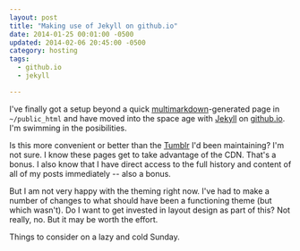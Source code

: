 ```yaml
---
layout: post
title: "Making use of Jekyll on github.io"
date: 2014-01-25 00:01:00 -0500
updated: 2014-02-06 20:45:00 -0500
category: hosting
tags:
  - github.io
  - jekyll

---
```


I've finally got a setup beyond a quick [multimarkdown]-generated page
in `~/public_html` and have moved into the space age with [Jekyll] on
[github.io]. I'm swimming in the posibilities.

<!-- more -->

Is this more convenient or better than the [Tumblr] I'd been
maintaining?  I'm not sure. I know these pages get to take advantage
of the CDN. That's a bonus. I also know that I have direct access to
the full history and content of all of my posts immediately -- also a
bonus.

But I am not very happy with the theming right now. I've had to make a
number of changes to what should have been a functioning theme (but
which wasn't). Do I want to get invested in layout design as part of
this? Not really, no. But it may be worth the effort.

Things to consider on a lazy and cold Sunday.

[multimarkdown]: https://github.com/fletcher/peg-multimarkdown

[Jekyll]: http://jekyllbootstrap.com/ "The Quickest Way to Blog on GitHub Pages"

[Tumblr]: http://obriencj.tumblr.com

[github.io]: https://pages.github.com "GitHub Pages"

